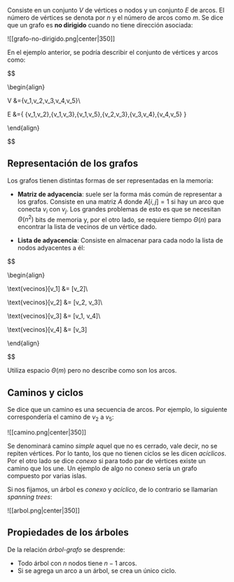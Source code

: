 
Consiste en un conjunto $V$ de vértices o nodos y un conjunto $E$ de arcos. El número de vértices se denota por $n$ y el número de arcos como $m$. Se dice que un grafo es **no dirigido** cuando no tiene dirección asociada: 

![[grafo-no-dirigido.png|center|350]]


En el ejemplo anterior, se podría describir el conjunto de vértices y arcos como: 

$$

\begin{align}

V &=\{v_1,v_2,v_3,v_4,v_5\}\\

E &=\{ \{v_1,v_2\},\{v_1,v_3\},\{v_1,v_5\},\{v_2,v_3\},\{v_3,v_4\},\{v_4,v_5\} \}

\end{align}

$$


## Representación de los grafos 

Los grafos tienen distintas formas de ser representadas en la memoria:

- **Matriz de adyacencia**: suele ser la forma más común de representar a los grafos. Consiste en una matriz $A$ donde $A[i,j]=1$ si hay un arco que conecta $v_i$ con $v_j$. Los grandes problemas de esto es que se necesitan $\Theta(n^2)$ bits de memoria y, por el otro lado, se requiere tiempo $\Theta(n)$ para encontrar la lista de vecinos de un vértice dado. 

- **Lista de adyacencia**: Consiste en almacenar para cada nodo la lista de nodos adyacentes a él: 

$$

\begin{align}

\text{vecinos}[v_1] &= [v_2]\\

\text{vecinos}[v_2] &= [v_2, v_3]\\

\text{vecinos}[v_3] &= [v_1, v_4]\\

\text{vecinos}[v_4] &= [v_3]

\end{align}

$$

Utiliza espacio $\Theta(m)$ pero no describe como son los arcos. 

## Caminos y ciclos 

Se dice que un camino es una secuencia de arcos. Por ejemplo, lo siguiente correspondería el camino de $v_2$ a $v_5$: 

![[camino.png|center|350]]


Se denominará camino *simple* aquel que no es cerrado, vale decir, no se repiten vértices. Por lo tanto, los que no tienen ciclos se les dicen *acíclicos*. Por el otro lado se dice *conexo* si para todo par de vértices existe un camino que los une. Un ejemplo de algo no conexo sería un grafo compuesto por varias islas. 

Si nos fijamos, un árbol es *conexo* y *acíclico*, de lo contrario se llamarían *spanning trees*: 

![[arbol.png|center|350]]


## Propiedades de los árboles 

De la relación *árbol-grafo* se desprende: 

- Todo árbol con $n$ nodos tiene $n-1$ arcos. 
- Si se agrega un arco a un árbol, se crea un único ciclo. 


